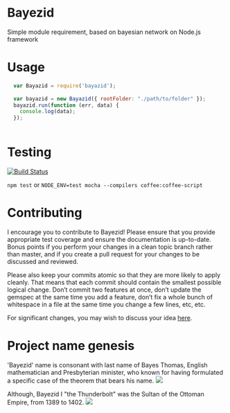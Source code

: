 # Bayezid

Simple module requirement, based on bayesian network on Node.js framework

# Usage

``` javascript
  var Bayazid = require('bayazid');
  
  var bayazid = new Bayazid({ rootFolder: "./path/to/folder" });
  bayazid.run(function (err, data) {
    console.log(data);
  });
  
```

# Testing

[![Build Status](https://travis-ci.org/aratak/bayezid.png)](https://travis-ci.org/aratak/bayezid)

`npm test` or `NODE_ENV=test mocha --compilers coffee:coffee-script`

# Contributing

I encourage you to contribute to Bayezid!
Please ensure that you provide appropriate test coverage and ensure the documentation is up-to-date. Bonus points if you perform your changes in a clean topic branch rather than master, and if you create a pull request for your changes to be discussed and reviewed.

Please also keep your commits atomic so that they are more likely to apply cleanly. That means that each commit should contain the smallest possible logical change. Don’t commit two features at once, don’t update the gemspec at the same time you add a feature, don’t fix a whole bunch of whitespace in a file at the same time you change a few lines, etc, etc.

For significant changes, you may wish to discuss your idea [here](https://github.com/aratak/bayezid/issues).

# Project name genesis

'Bayezid' name is consonant with last name of Bayes Thomas, English mathematician and Presbyterian minister, who known for having formulated a specific case of the theorem that bears his name. [![](http://ru.wikipedia.org/favicon.ico)](http://en.wikipedia.org/wiki/Thomas_Bayes)

Although, Bayezid I "the Thunderbolt" was the Sultan of the Ottoman Empire, from 1389 to 1402. [![](http://ru.wikipedia.org/favicon.ico)](http://en.wikipedia.org/wiki/Bayezid_I)

